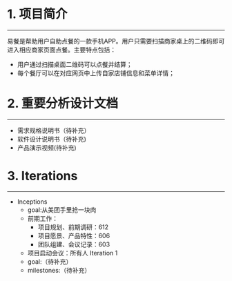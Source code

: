 # 1. 项目简介
--- 
易餐是帮助用户自助点餐的一款手机APP。用户只需要扫描商家桌上的二维码即可进入相应商家页面点餐。主要特点包括：
- 用户通过扫描桌面二维码可以点餐并结算；
- 每个餐厅可以在对应网页中上传自家店铺信息和菜单详情；

# 2. 重要分析设计文档
--- 
- 需求规格说明书（待补充）
- 软件设计说明书（待补充)
- 产品演示视频(待补充)  

# 3. Iterations
---
- Inceptions
    - goal:从美团手里抢一块肉
    - 前期工作：
        - 项目规划、前期调研：612
        - 项目愿景、产品特性：606
        - 团队组建、会议记录：603
    - 项目启动会议：所有人
Iteration 1
    - goal:（待补充）
    - milestones:（待补充）

